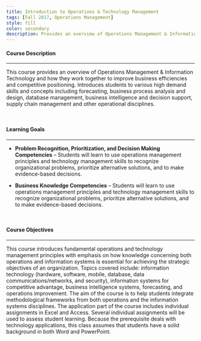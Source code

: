 ```yaml
---
title: Introduction to Operations & Technology Management
tags: [Fall 2017, Operations Management]
style: fill
color: secondary
description: Provides an overview of Operations Management & Information Technology and how they work together to improve business efficiencies and competitive positioning. Introduces students to various high demand skills and concepts including forecasting, business process analysis and design, database management, business intelligence and decision support, supply chain management and other operational disciplines.
---
```


#### Course Description

---

This course provides an overview of Operations Management & Information Technology and how they work together to improve business efficiencies and competitive positioning. Introduces students to various high demand skills and concepts including forecasting, business process analysis and design, database management, business intelligence and decision support, supply chain management and other operational disciplines.

<br>

#### Learning Goals

---

- **Problem Recognition, Prioritization, and Decision Making Competencies** – Students will learn to use operations management principles and technology management skills to recognize organizational problems, prioritize alternative solutions, and to make evidence-based decisions.

- **Business Knowledge Competencies** – Students will learn to use operations management
principles and technology management skills to recognize organizational problems, prioritize
alternative solutions, and to make evidence-based decisions.

<br>

#### Course Objectives

---

This course introduces fundamental operations and technology management principles with emphasis on how knowledge concerning both operations and information systems is essential for achieving the strategic objectives of an organization. Topics covered include: information technology (hardware, software, mobile, database, data communications/networks, and security), information systems for competitive advantage, business intelligence systems, forecasting, and operations improvement. The aim of the course is to help students integrate methodological frameworks from both operations and the information systems disciplines. The application part of the course includes individual assignments in Excel and Access. Several individual assignments will be used to assess student learning. Because the prerequisite deals with technology applications, this class assumes that students have a solid background in both Word and PowerPoint.